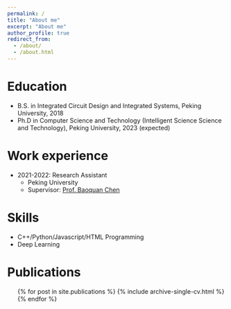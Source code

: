 ```yaml
---
permalink: /
title: "About me"
excerpt: "About me"
author_profile: true
redirect_from: 
  - /about/
  - /about.html
---
```


Education
======
* B.S. in Integrated Circuit Design and Integrated Systems, Peking University, 2018
* Ph.D in Computer Science and Technology (Intelligent Science
Science and Technology), Peking University, 2023 (expected)

Work experience
======
* 2021-2022: Research Assistant
  * Peking University
  * Supervisor: [Prof. Baoquan Chen](http://cfcs.pku.edu.cn/baoquan/)
  
Skills
======
* C++/Python/Javascript/HTML Programming
* Deep Learning

Publications
======
  <ul>{% for post in site.publications %}
    {% include archive-single-cv.html %}
  {% endfor %}</ul>
